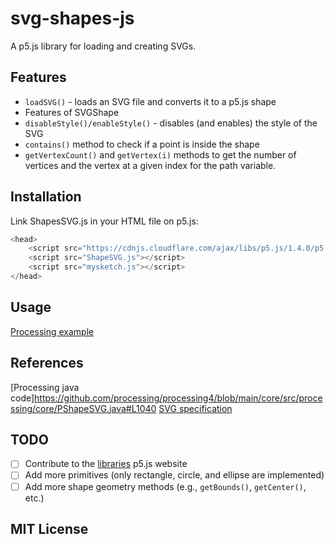 # svg-shapes-js
A p5.js library for loading and creating SVGs. 

## Features

+ `loadSVG()` - loads an SVG file and converts it to a p5.js shape
+ Features of SVGShape
+ `disableStyle()/enableStyle()` - disables (and enables) the style of the SVG 
+ `contains()` method to check if a point is inside the shape
+ `getVertexCount()` and `getVertex(i)` methods to get the number of vertices and the vertex at a given index for the path variable. 

## Installation
Link ShapesSVG.js in your HTML file on p5.js:

```javascript
<head>
    <script src="https://cdnjs.cloudflare.com/ajax/libs/p5.js/1.4.0/p5.js"></script>
    <script src="ShapeSVG.js"></script>
    <script src="mysketch.js"></script>
</head>
```

## Usage
[Processing example](https://editor.p5js.org/ifenghm/sketches/yHnx6FDvb)

## References 

[Processing java code]https://github.com/processing/processing4/blob/main/core/src/processing/core/PShapeSVG.java#L1040
[SVG specification](https://www.w3.org/TR/SVG2/)

## TODO
- [ ] Contribute to the [libraries](https://github.com/processing/p5.js-website/blob/main/docs/contributing_libraries.md) p5.js website
- [ ] Add more primitives (only rectangle, circle, and ellipse are implemented)
- [ ] Add more shape geometry methods (e.g., `getBounds()`, `getCenter()`, etc.)

## MIT License
